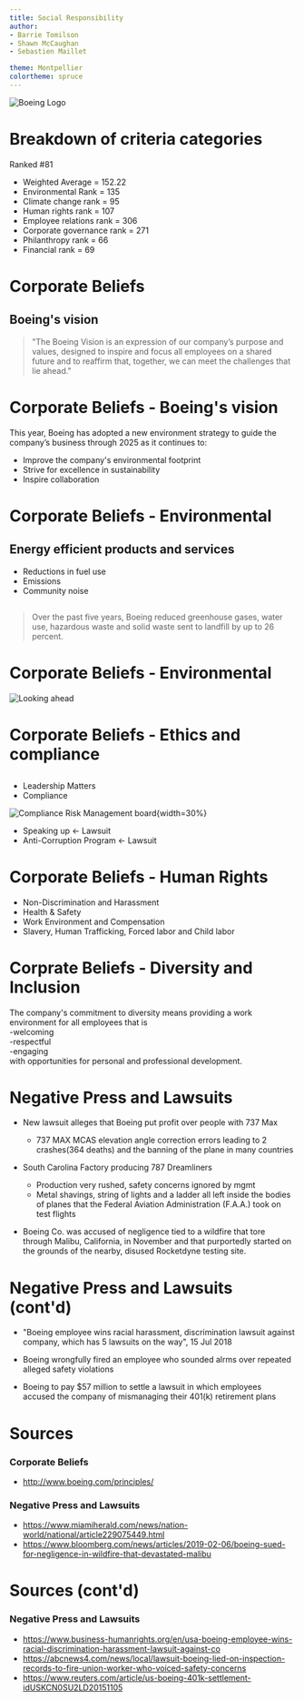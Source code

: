 ```yaml
---
title: Social Responsibility
author:
- Barrie Tomilson
- Shawn McCaughan
- Sebastien Maillet

theme: Montpellier
colortheme: spruce
---
```


![](https://live.staticflickr.com/2915/14629490902_963a3d245a_b.jpg, "Boeing Logo")

<!-- ^ Talking points ^ -->
<!-- 
American multinational company  
Founded by William Boeing in 1916  
Among largest global aerospace manufacturers  
Sells airplanes, rotorcraft, rockets, satellites and missiles  
-->

# Breakdown of criteria categories
<!-- Scores - the lower the better -->
Ranked #81

- Weighted Average = 152.22  
- Environmental Rank = 135  
- Climate change rank = 95  
- Human rights rank = 107  
- Employee relations rank = 306  
- Corporate governance rank = 271  
- Philanthropy rank = 66  
- Financial rank = 69  
<!-- ^ Talking points ^
-Amber signal since March 2017 relating to the UN Global compact principle 2.  
Businesses should make sure that they are not complicit in human rights abuses.  
-Accused by NGOs of providing support to a saudi-led coalition violating international humanitarian law in Yemen. 
-->

# Corporate Beliefs
## Boeing's vision

> "The Boeing Vision is an expression of our company’s purpose and values, designed to inspire and focus all employees on a shared future and to reaffirm that, together, we can meet the challenges that lie ahead."

# Corporate Beliefs - Boeing's vision
This year, Boeing has adopted a new environment strategy to guide the company’s business through 2025 as it continues to:  

- Improve the company's environmental footprint  
- Strive for excellence in sustainability  
- Inspire collaboration  
<!-- ^ Talking points ^
-Design, manufacture and deliver innovative aerospace products and services that will improve the company’s environmental footprint.
-Strive for excellence in sustainability in our operations and supply base.
-Inspire collaboration with partners around the world to advance innovative solutions for local and global environmental needs.
 -->

# Corporate Beliefs - Environmental
## Energy efficient products and services
- Reductions in fuel use
- Emissions
- Community noise

##
> Over the past five years, Boeing reduced greenhouse gases, water use, hazardous waste and solid waste sent to landfill by up to 26 percent.

# Corporate Beliefs - Environmental
![Looking ahead](https://bit.ly/2w4HME9, "Boeing reduction targets")

<!-- ^ Talking points ^ 
The commitment to environmental leadership is seen in energy efficient products and services that set the standard for reductions in fuel use, emissions and community noise. It’s in the way we operate our factories, offices and other facilities. Over the past five years, Boeing reduced greenhouse gases, water use, hazardous waste and solid waste sent to landfill by up to 26 percent.
Looking ahead, Boeing’s business will be guided by a bold new strategy that further improves our environmental performance and footprint. It includes investing in advanced technologies, such as hybrid-electric aircraft propulsion, biofuel and chemical alternatives. 
The new strategy includes performance targets that will lead to substantial improvements in the company’s environmental footprint: <EnvironmentalTarget.png>
-->

# Corporate Beliefs - Ethics and compliance
##
- Leadership Matters
- Compliance  
<!-- TODO: Push image to the right -->
![](https://bit.ly/2Wc6Qrp, "Compliance Risk Management board"){width=30%}
- Speaking up <- Lawsuit
- Anti-Corruption Program <- Lawsuit
<!-- ^ Talking points ^
At Boeing, our stance on ethical business conduct is simple: do the right thing, every time, no exceptions. (737 Max 8 tells me this is a lie..) 
Doing the right thing for our employees, customers, stakeholders and communities has helped us earn trust and build partnerships that will drive us forward in our next century, and beyond. <-lol
Ensuring that Boeing’s enduring values remain foundational to our work requires a daily commitment from every employee. Our robust ethics and compliance program is focused on integrity, respect, accountability and inclusion—the same values that lead to strong business outcomes. 

- Leadership Matters: Initiative that focuses on anabling a culture of openness and accountability in order to sustain an ethical and compliant work environment and enhance business performance

- Compliance: To ensure that Boeing maintains effectiveness in the ongoing success of the company, compliance monitoring and assessments are built into all levels of the business.

- Boeing believes speaking up is a cornerstone for building an open and accountable workplace culture, and creating this type of environment where employees are comfortable raising issues and concerns without fear of retaliation enables openness which leads to improved business performance and inspire greater innovation. Some of the confidential and anonymous methods(when preferred) include contacting local ethics advisors, toll-free phone numbers, accessing web-based portals, etc..

- Anti-Corruption Program: Boeing strictly forbids bribery and corruption of any kind. It is imperative that we compete on the merits alone. Integrity is a core company value. This guidance is clear that we must never sacrifice our ethical principles to win or keep business—that no business is worth it.(supporting the saudi's tell me this is a lie..)
-->

# Corporate Beliefs - Human Rights
- Non-Discrimination and Harassment
- Health & Safety
- Work Environment and Compensation
- Slavery, Human Trafficking, Forced labor and Child labor
<!-- 
## Non-Discrimination and Harassment
It is the policy of The Boeing Company to attract and retain the best qualified people available without regard to race, color, religion, national origin, gender, sexual orientation, gender identity, age, physical or mental disability, or veteran status.

## Environment, Health & Safety
We are committed to providing employees with a safe and healthful workplace, protecting the environment wherever we conduct business and striving for excellence in safety, health and environment stewardship.

# Corporate Beliefs - Human Rights
## Work Environment and Compensation
We are committed to promoting a work environment that fosters communication, productivity, creativity, teamwork, and employee engagement. As a global company, we seek to provide employees with compensation and benefits that are fair and equitable for the type of work and geographic location (local market) where the work is being performed, and competitive with other world-class companies.  

## Slavery, Human Trafficking, Forced labor and Child labor
Boeing believes that the employment relationship should be voluntary, and the terms of employment must comply with applicable laws and regulations. We are therefore opposed to slavery, human trafficking, forced labor and child labor and are committed to complying with applicable laws prohibiting such exploitation.
-->

# Corprate Beliefs - Diversity and Inclusion
The company's commitment to diversity means providing a work environment for all employees that is  
-welcoming  
-respectful  
-engaging  
with opportunities for personal and professional development.

<!-- ^ Talking points ^
This in turn increases productivity, quality, creativity and innovation. 

Having diverse employees, business partners and community relationships is vital to creating advanced aerospace products and services for our diverse customers around the world.
-->

# Negative Press and Lawsuits
- New lawsuit alleges that Boeing put profit over people with 737 Max
  - 737 MAX MCAS elevation angle correction errors leading to 2 crashes(364 deaths) and the banning of the plane in many countries  
  
- South Carolina Factory producing 787 Dreamliners  
  - Production very rushed, safety concerns ignored by mgmt
  - Metal shavings, string of lights and a ladder all left inside the bodies of planes that the Federal Aviation Administration (F.A.A.) took on test flights
  
- Boeing Co. was accused of negligence tied to a wildfire that tore through Malibu, California, in November and that purportedly started on the grounds of the nearby, disused Rocketdyne testing site.

# Negative Press and Lawsuits (cont'd)
- "Boeing employee wins racial harassment, discrimination lawsuit against company, which has 5 lawsuits on the way", 15 Jul 2018

- Boeing wrongfully fired an employee who sounded alrms over repeated alleged safety violations
  
- Boeing to pay $57 million to settle a lawsuit in which employees accused the company of mismanaging their 401(k) retirement plans

<!-- ^ Talking points ^ 
TODO: Add talking points for each lawsuit
-->

# Sources
### Corporate Beliefs
- http://www.boeing.com/principles/  

### Negative Press and Lawsuits
- https://www.miamiherald.com/news/nation-world/national/article229075449.html
- https://www.bloomberg.com/news/articles/2019-02-06/boeing-sued-for-negligence-in-wildfire-that-devastated-malibu  

# Sources (cont'd)
### Negative Press and Lawsuits
- https://www.business-humanrights.org/en/usa-boeing-employee-wins-racial-discrimination-harassment-lawsuit-against-co  
- https://abcnews4.com/news/local/lawsuit-boeing-lied-on-inspection-records-to-fire-union-worker-who-voiced-safety-concerns  
- https://www.reuters.com/article/us-boeing-401k-settlement-idUSKCN0SU2LD20151105
